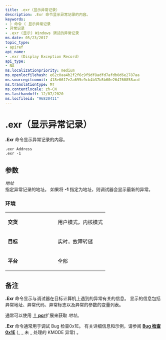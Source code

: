 ```yaml
---
title: .exr（显示异常记录）
description: .Exr 命令显示异常记录的内容。
keywords:
- ) 命令 ( 显示异常记录
- 异常记录
- .exr (显示) Windows 调试的异常记录
ms.date: 05/23/2017
topic_type:
- apiref
api_name:
- .exr (Display Exception Record)
api_type:
- NA
ms.localizationpriority: medium
ms.openlocfilehash: e62c0aa4b2f2f6c9f9df8adfd7afdb0d6e2787aa
ms.sourcegitcommit: 418e6617e2a695c9cb4b37b5b60e264760858acd
ms.translationtype: MT
ms.contentlocale: zh-CN
ms.lasthandoff: 12/07/2020
ms.locfileid: "96820411"
---
```

# <a name="exr-display-exception-record"></a>.exr（显示异常记录）


**.Exr** 命令显示异常记录的内容。

```dbgcmd
.exr Address 
.exr -1
```

## <a name="span-idddk_meta_display_exception_record_dbgspanspan-idddk_meta_display_exception_record_dbgspanparameters"></a><span id="ddk_meta_display_exception_record_dbg"></span><span id="DDK_META_DISPLAY_EXCEPTION_RECORD_DBG"></span>参数


<span id="_______Address______"></span><span id="_______address______"></span><span id="_______ADDRESS______"></span>*地址*   
指定异常记录的地址。 如果将 **-1** 指定为地址，则调试器会显示最新的异常。

### <a name="span-idenvironmentspanspan-idenvironmentspanspan-idenvironmentspanenvironment"></a><span id="Environment"></span><span id="environment"></span><span id="ENVIRONMENT"></span>环境

<table>
<colgroup>
<col width="50%" />
<col width="50%" />
</colgroup>
<tbody>
<tr class="odd">
<td align="left"><p><strong>交货</strong></p></td>
<td align="left"><p>用户模式，内核模式</p></td>
</tr>
<tr class="even">
<td align="left"><p><strong>目标</strong></p></td>
<td align="left"><p>实时，故障转储</p></td>
</tr>
<tr class="odd">
<td align="left"><p><strong>平台</strong></p></td>
<td align="left"><p>全部</p></td>
</tr>
</tbody>
</table>

 

<a name="remarks"></a>备注
-------

**.Exr** 命令显示与调试器在目标计算机上遇到的异常有关的信息。 显示的信息包括异常地址、异常代码、异常标志以及异常的参数的变量列表。

通常可以使用 [**！ pcr**](-pcr.md)扩展来获取 *地址*。

**.Exr** 命令通常用于调试 Bug 检查0x1E。 有关详细信息和示例，请参阅 [**Bug 检查 0x1E**](bug-check-0x1e--kmode-exception-not-handled.md) (\_ \_ 未 \_ 处理的 KMODE 异常) 。

 

 





